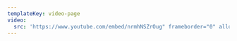 ```yaml
---
templateKey: video-page
video:
  src: 'https://www.youtube.com/embed/nrmhNSZrOug" frameborder="0" allow="accelerometer; autoplay; encrypted-media; gyroscope; picture-in-picture" allowfullscreen'
---
```


